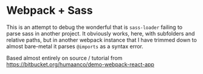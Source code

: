# Webpack + Sass

This is an attempt to debug the wonderful that is `sass-loader` failing to parse sass in another project.  It obviously works, here, with subfolders and relative paths, but in another webpack instance that I have trimmed down to almost bare-metal it parses `@imports` as a syntax error.  

Based almost entirely on source / tutorial from https://bitbucket.org/humaanco/demo-webpack-react-app
